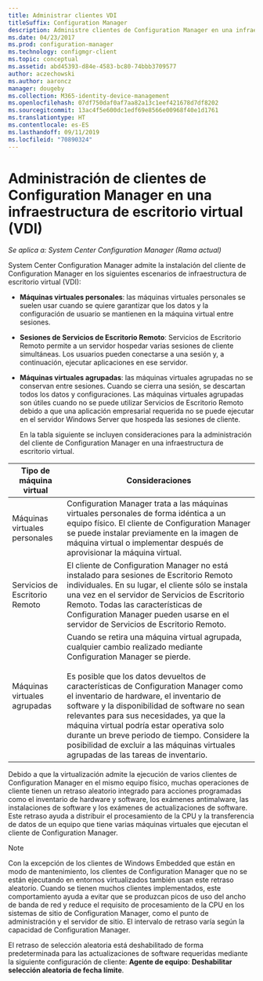 ```yaml
---
title: Administrar clientes VDI
titleSuffix: Configuration Manager
description: Administre clientes de Configuration Manager en una infraestructura de escritorio virtual (VDI).
ms.date: 04/23/2017
ms.prod: configuration-manager
ms.technology: configmgr-client
ms.topic: conceptual
ms.assetid: abd45393-d84e-4583-bc80-74bbb3709577
author: aczechowski
ms.author: aaroncz
manager: dougeby
ms.collection: M365-identity-device-management
ms.openlocfilehash: 07df750daf0af7aa82a13c1eef421678d7df8202
ms.sourcegitcommit: 13ac4f5e600dc1edf69e8566e00968f40e1d1761
ms.translationtype: HT
ms.contentlocale: es-ES
ms.lasthandoff: 09/11/2019
ms.locfileid: "70890324"
---
```

# <a name="manage-configuration-manager-clients-in-a-virtual-desktop-infrastructure-vdi"></a>Administración de clientes de Configuration Manager en una infraestructura de escritorio virtual (VDI)

*Se aplica a: System Center Configuration Manager (Rama actual)*

System Center Configuration Manager admite la instalación del cliente de Configuration Manager en los siguientes escenarios de infraestructura de escritorio virtual (VDI):  

- **Máquinas virtuales personales**: las máquinas virtuales personales se suelen usar cuando se quiere garantizar que los datos y la configuración de usuario se mantienen en la máquina virtual entre sesiones.  

- **Sesiones de Servicios de Escritorio Remoto**: Servicios de Escritorio Remoto permite a un servidor hospedar varias sesiones de cliente simultáneas. Los usuarios pueden conectarse a una sesión y, a continuación, ejecutar aplicaciones en ese servidor.  

- **Máquinas virtuales agrupadas**: las máquinas virtuales agrupadas no se conservan entre sesiones. Cuando se cierra una sesión, se descartan todos los datos y configuraciones. Las máquinas virtuales agrupadas son útiles cuando no se puede utilizar Servicios de Escritorio Remoto debido a que una aplicación empresarial requerida no se puede ejecutar en el servidor Windows Server que hospeda las sesiones de cliente.  

  En la tabla siguiente se incluyen consideraciones para la administración del cliente de Configuration Manager en una infraestructura de escritorio virtual.  

|Tipo de máquina virtual|Consideraciones|  
|--------------------------|--------------------|  
|Máquinas virtuales personales|Configuration Manager trata a las máquinas virtuales personales de forma idéntica a un equipo físico. El cliente de Configuration Manager se puede instalar previamente en la imagen de máquina virtual o implementar después de aprovisionar la máquina virtual.|  
|Servicios de Escritorio Remoto|El cliente de Configuration Manager no está instalado para sesiones de Escritorio Remoto individuales. En su lugar, el cliente sólo se instala una vez en el servidor de Servicios de Escritorio Remoto. Todas las características de Configuration Manager pueden usarse en el servidor de Servicios de Escritorio Remoto.|  
|Máquinas virtuales agrupadas|Cuando se retira una máquina virtual agrupada, cualquier cambio realizado mediante Configuration Manager se pierde.<br /><br /> Es posible que los datos devueltos de características de Configuration Manager como el inventario de hardware, el inventario de software y la disponibilidad de software no sean relevantes para sus necesidades, ya que la máquina virtual podría estar operativa solo durante un breve periodo de tiempo. Considere la posibilidad de excluir a las máquinas virtuales agrupadas de las tareas de inventario.|  

 Debido a que la virtualización admite la ejecución de varios clientes de Configuration Manager en el mismo equipo físico, muchas operaciones de cliente tienen un retraso aleatorio integrado para acciones programadas como el inventario de hardware y software, los exámenes antimalware, las instalaciones de software y los exámenes de actualizaciones de software. Este retraso ayuda a distribuir el procesamiento de la CPU y la transferencia de datos de un equipo que tiene varias máquinas virtuales que ejecutan el cliente de Configuration Manager.  

> [!NOTE]  
>  Con la excepción de los clientes de Windows Embedded que están en modo de mantenimiento, los clientes de Configuration Manager que no se están ejecutando en entornos virtualizados también usan este retraso aleatorio. Cuando se tienen muchos clientes implementados, este comportamiento ayuda a evitar que se produzcan picos de uso del ancho de banda de red y reduce el requisito de procesamiento de la CPU en los sistemas de sitio de Configuration Manager, como el punto de administración y el servidor de sitio. El intervalo de retraso varía según la capacidad de Configuration Manager.  
>   
>  El retraso de selección aleatoria está deshabilitado de forma predeterminada para las actualizaciones de software requeridas mediante la siguiente configuración de cliente: **Agente de equipo**: **Deshabilitar selección aleatoria de fecha límite**.

